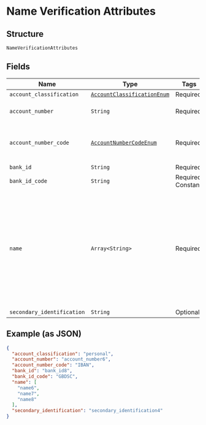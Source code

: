 
# Name Verification Attributes

## Structure

`NameVerificationAttributes`

## Fields

| Name | Type | Tags | Description |
|  --- | --- | --- | --- |
| `account_classification` | [`AccountClassificationEnum`](../../doc/models/account-classification-enum.md) | Required | - |
| `account_number` | `String` | Required | **Constraints**: *Pattern*: `^[A-Z0-9]{6,34}$` |
| `account_number_code` | [`AccountNumberCodeEnum`](../../doc/models/account-number-code-enum.md) | Required | The type of identification given at `account_number` attribute |
| `bank_id` | `String` | Required | - |
| `bank_id_code` | `String` | Required, Constant | **Default**: `'GBDSC'` |
| `name` | `Array<String>` | Required | Account holder names (for example title, first name, last name). Used for Confirmation of Payee matching.<br>**Constraints**: *Minimum Length*: `1`, *Maximum Length*: `140` |
| `secondary_identification` | `String` | Optional | - |

## Example (as JSON)

```json
{
  "account_classification": "personal",
  "account_number": "account_number6",
  "account_number_code": "IBAN",
  "bank_id": "bank_id8",
  "bank_id_code": "GBDSC",
  "name": [
    "name6",
    "name7",
    "name8"
  ],
  "secondary_identification": "secondary_identification4"
}
```

